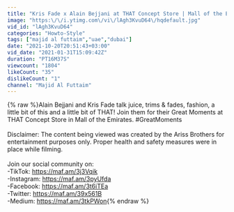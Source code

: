 ```yaml
---
title: "Kris Fade x Alain Bejjani at THAT Concept Store | Mall of the Emirates | Majid Al Futtaim"
image: "https:\/\/i.ytimg.com\/vi\/lAgh3KvuD64\/hqdefault.jpg"
vid_id: "lAgh3KvuD64"
categories: "Howto-Style"
tags: ["majid al futtaim","uae","dubai"]
date: "2021-10-20T20:51:43+03:00"
vid_date: "2021-01-31T15:09:42Z"
duration: "PT16M37S"
viewcount: "1804"
likeCount: "35"
dislikeCount: "1"
channel: "Majid Al Futtaim"
---
```

{% raw %}Alain Bejjani and Kris Fade talk juice, trims &amp; fades, fashion, a little bit of this and a little bit of THAT! Join them for their Great Moments at THAT Concept Store in Mall of the Emirates. #GreatMoments<br /><br />Disclaimer: The content being viewed was created by the Ariss Brothers for entertainment purposes only. Proper health and safety measures were in place while filming.<br /><br />Join our social community on:<br />-TikTok: <a rel="nofollow" target="blank" href="https://maf.am/3j3Vqik">https://maf.am/3j3Vqik</a> <br />-Instagram: <a rel="nofollow" target="blank" href="https://maf.am/3pyUfda">https://maf.am/3pyUfda</a> <br />-Facebook: <a rel="nofollow" target="blank" href="https://maf.am/3t6iTEa">https://maf.am/3t6iTEa</a> <br />-Twitter: <a rel="nofollow" target="blank" href="https://maf.am/39x561B">https://maf.am/39x561B</a> <br />-Medium: <a rel="nofollow" target="blank" href="https://maf.am/3tkPWon">https://maf.am/3tkPWon</a>{% endraw %}
